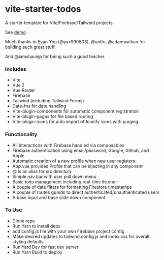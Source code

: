 # vite-starter-todos

A starter template for Vite/Firebase/Tailwind projects.

See [demo](https://vite-starter-todo.web.app)

Much thanks to Evan You (@yyx990803), @antfu, @adamwathan for building such great stuff.

And @iamshaunjp for being such a good teacher.


### Includes

-   Vite
-   Vue 3
-   Vue Router
-   Firebase
-   Tailwind (including Tailwind Forms)
-   Date-fns for date handling
-   Vite-plugin-components for automatic component registration
-   Vite-plugin-pages for file based routing
-   Vite-plugin-icons for auto import of Iconify icons with purging

### Functionality

-   All interactions with Firebase handled via composables
-   Firebase authentication using email/password, Google, Github, and Apple
-   Automatic creation of a new profile when new user registers
-   App.vue provides Profile that can be injecting in any component
-   @ is an alias for src directory
-   Simple nav bar with user pull down menu
-   Basic todo management including real-time listener
-   A couple of date filters for formatting Firestore timestamps
-   A couple of routes guards to direct authenticated/unauthenticated users
-   A base input and base slide down component

### To Use

-   Clone repo
-   Run Yarn to install deps
-   add config.js file with your own Firebase project config
-   Make desired updates to tailwind.config.js and index.css for overall styling defaults
-   Run Yard Dev for fast dev server
-   Run Yarn Build to deploy
